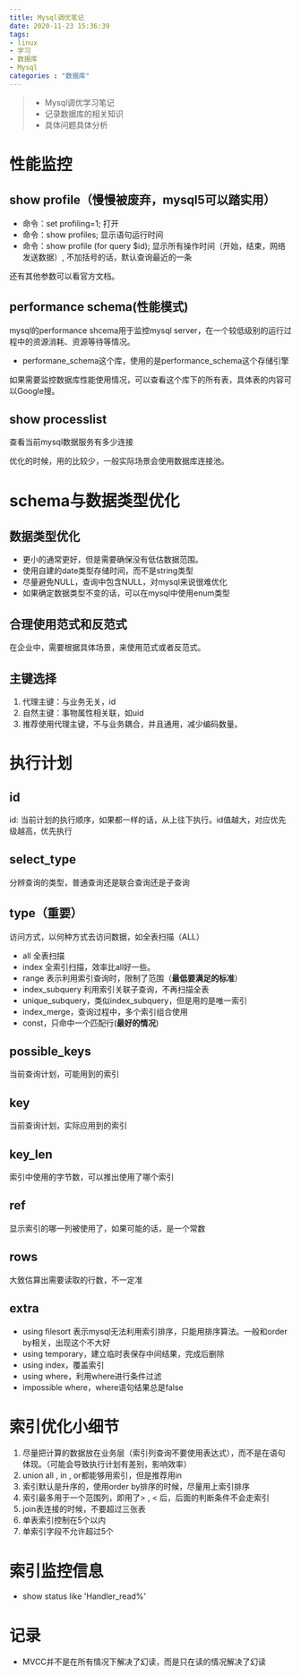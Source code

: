 ```yaml
---
title: Mysql调优笔记
date: 2020-11-23 15:36:39
tags:
- linux
- 学习
- 数据库
- Mysql
categories : "数据库"
---
```


> - Mysql调优学习笔记
> - 记录数据库的相关知识
> - 具体问题具体分析

<!-- more-->

# 性能监控
## show profile（慢慢被废弃，mysql5可以踏实用）
- 命令：set profiling=1; 打开
- 命令：show profiles;   显示语句运行时间
- 命令：show profile (for query $id);    显示所有操作时间（开始，结束，网络发送数据）, 不加括号的话，默认查询最近的一条

还有其他参数可以看官方文档。

## performance schema(性能模式)
mysql的performance shcema用于监控mysql server，在一个较低级别的运行过程中的资源消耗、资源等待等情况。

- performane_schema这个库，使用的是performance_schema这个存储引擎

如果需要监控数据库性能使用情况，可以查看这个库下的所有表，具体表的内容可以Google搜。

## show processlist
查看当前mysql数据服务有多少连接

优化的时候，用的比较少，一般实际场景会使用数据库连接池。

# schema与数据类型优化
## 数据类型优化
- 更小的通常更好，但是需要确保没有低估数据范围。
- 使用自建的date类型存储时间，而不是string类型
- 尽量避免NULL，查询中包含NULL，对mysql来说很难优化
- 如果确定数据类型不变的话，可以在mysql中使用enum类型

## 合理使用范式和反范式
在企业中，需要根据具体场景，来使用范式或者反范式。

## 主键选择
1. 代理主键：与业务无关，id
2. 自然主键：事物属性相关联，如uid
3. 推荐使用代理主键，不与业务耦合，并且通用，减少编码数量。

# 执行计划
## id
id: 当前计划的执行顺序，如果都一样的话，从上往下执行。id值越大，对应优先级越高，优先执行

## select_type
分辨查询的类型，普通查询还是联合查询还是子查询

## type（重要）
访问方式，以何种方式去访问数据，如全表扫描（ALL）

- all 全表扫描
- index 全索引扫描，效率比all好一些。
- range 表示利用索引查询时，限制了范围（**最低要满足的标准**）
- index_subquery 利用索引关联子查询，不再扫描全表
- unique_subquery，类似index_subquery，但是用的是唯一索引
- index_merge，查询过程中，多个索引组合使用
- const，只命中一个匹配行(**最好的情况**)

## possible_keys
当前查询计划，可能用到的索引

## key
当前查询计划，实际应用到的索引

## key_len
索引中使用的字节数，可以推出使用了哪个索引

## ref
显示索引的哪一列被使用了，如果可能的话，是一个常数

## rows
大致估算出需要读取的行数，不一定准

## extra
- using filesort 表示mysql无法利用索引排序，只能用排序算法。一般和order by相关，出现这个不大好
- using temporary，建立临时表保存中间结果，完成后删除
- using index，覆盖索引
- using where，利用where进行条件过滤
- impossible where，where语句结果总是false

# 索引优化小细节
1. 尽量把计算的数据放在业务层（索引列查询不要使用表达式），而不是在语句体现。（可能会导致执行计划有差别，影响效率）
2. union all , in , or都能够用索引，但是推荐用in
3. 索引默认是升序的，使用order by排序的时候，尽量用上索引排序
4. 索引最多用于一个范围列，即用了> , < 后，后面的判断条件不会走索引
5. join表连接的时候，不要超过三张表
6. 单表索引控制在5个以内
7. 单索引字段不允许超过5个

# 索引监控信息
- show status like 'Handler_read%'

# 记录
- MVCC并不是在所有情况下解决了幻读，而是只在读的情况解决了幻读
